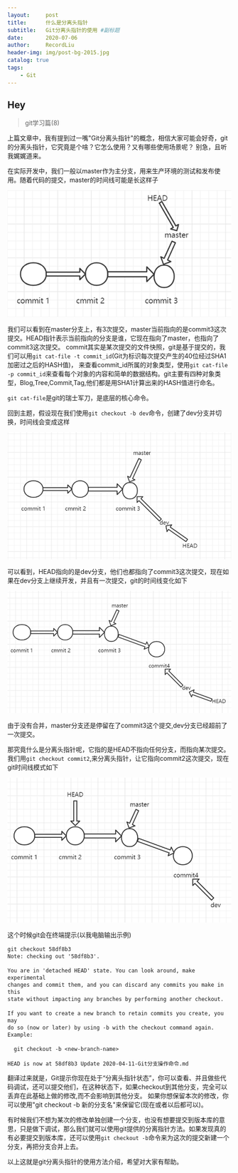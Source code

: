 ```yaml
---
layout:     post   				    
title:      什么是分离头指针	
subtitle:   Git分离头指针的使用 #副标题
date:       2020-07-06 				
author:     RecordLiu 						
header-img: img/post-bg-2015.jpg 	
catalog: true 						
tags:								
    - Git
---
```


## Hey
>git学习篇(8)

上篇文章中，我有提到过一嘴"Git分离头指针"的概念，相信大家可能会好奇，git的分离头指针，它究竟是个啥？它怎么使用？又有哪些使用场景呢？
别急，且听我娓娓道来。

在实际开发中，我们一般以master作为主分支，用来生产环境的测试和发布使用。随着代码的提交，master的时间线可能是长这样子

![avatar](../img/master.png)

我们可以看到在master分支上，有3次提交，master当前指向的是commit3这次提交。HEAD指针表示当前指向的分支是谁，它现在指向了master，也指向了commit3这次提交。
commit其实是某次提交的文件快照，git是基于提交的，我们可以用`git cat-file -t commit_id`(Git为标识每次提交产生的40位经过SHA1加密过之后的HASH值)，
来查看commit_id所属的对象类型，使用`git cat-file -p commit_id`来查看每个对象的内容和简单的数据结构。git主要有四种对象类型，Blog,Tree,Commit,Tag,他们都是用SHA1计算出来的HASH值进行命名。

`git cat-file`是git的瑞士军刀，是底层的核心命令。

回到主题，假设现在我们使用`git checkout -b dev`命令，创建了dev分支并切换，时间线会变成这样

![avatar](../img/checkout.png)

可以看到，HEAD指向的是dev分支，他们也都指向了commit3这次提交，现在如果在dev分支上继续开发，并且有一次提交，git的时间线变化如下

![avatar](../img/dev.png)

由于没有合并，master分支还是停留在了commit3这个提交,dev分支已经超前了一次提交。

那究竟什么是分离头指针呢，它指的是HEAD不指向任何分支，而指向某次提交。我们用`git checkout commit2`,来分离头指针，让它指向commit2这次提交，现在git时间线模式如下


![avatar](../img/detach.png)

这个时候git会在终端提示(以我电脑输出示例)
```
git checkout 58df8b3
Note: checking out '58df8b3'.

You are in 'detached HEAD' state. You can look around, make experimental
changes and commit them, and you can discard any commits you make in this
state without impacting any branches by performing another checkout.

If you want to create a new branch to retain commits you create, you may
do so (now or later) by using -b with the checkout command again. Example:

  git checkout -b <new-branch-name>

HEAD is now at 58df8b3 Update 2020-04-11-Git分支操作命令.md
```
翻译过来就是，Git提示你现在处于“分离头指针状态”，你可以查看、并且做些代码调试，还可以提交他们，在这种状态下，如果checkout到其他分支，完全可以丢弃在此基础上做的修改,而不会影响到其他分支。
如果你想保留本次的修改，你可以使用"git checkout -b 新的分支名"来保留它(现在或者以后都可以)。

有时候我们不想为某次的修改单独创建一个分支，也没有想要提交到版本库的意思，只是做下调试，那么我们就可以使用git提供的分离指针方法。如果发现真的有必要提交到版本库，还可以使用`git checkout -b`命令来为这次的提交新建一个分支，再把分支合并上去。

以上这就是git分离头指针的使用方法介绍，希望对大家有帮助。


